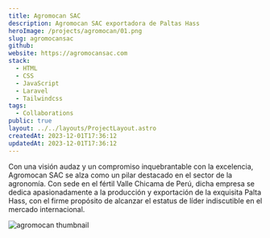 ```yaml
---
title: Agromocan SAC
description: Agromocan SAC exportadora de Paltas Hass
heroImage: /projects/agromocan/01.png
slug: agromocansac
github:
website: https://agromocansac.com
stack:
  - HTML
  - CSS
  - JavaScript
  - Laravel
  - Tailwindcss
tags:
  - Collaborations
public: true
layout: ../../layouts/ProjectLayout.astro
createdAt: 2023-12-01T17:36:12
updatedAt: 2023-12-01T17:36:12
---
```


Con una visión audaz y un compromiso inquebrantable con la excelencia, Agromocan SAC se alza como un pilar destacado en el sector de la agronomía. Con sede en el fértil Valle Chicama de Perú, dicha empresa se dedica apasionadamente a la producción y exportación de la exquisita Palta Hass, con el firme propósito de alcanzar el estatus de líder indiscutible en el mercado internacional.

![agromocan thumbnail](/projects/agromocan/01.png)
